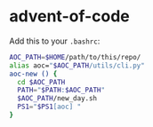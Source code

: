 # advent-of-code

Add this to your `.bashrc`:
```bash
AOC_PATH=$HOME/path/to/this/repo/
alias aoc="$AOC_PATH/utils/cli.py"
aoc-new () {
  cd $AOC_PATH
  PATH="$PATH:$AOC_PATH"
  $AOC_PATH/new_day.sh
  PS1="$PS1[aoc] "
}
```